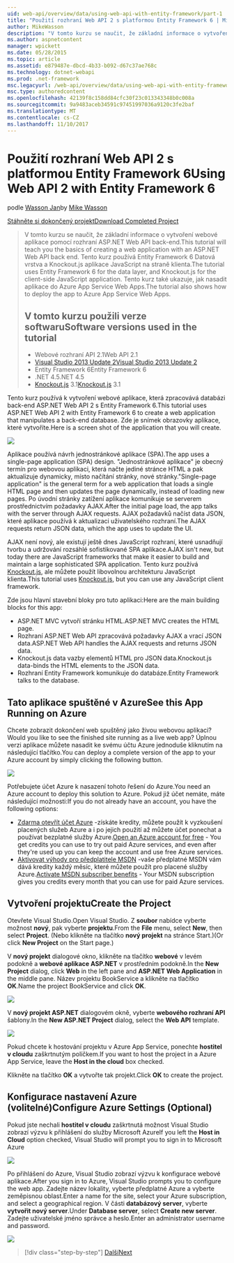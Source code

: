 ```yaml
---
uid: web-api/overview/data/using-web-api-with-entity-framework/part-1
title: "Použití rozhraní Web API 2 s platformou Entity Framework 6 | Microsoft Docs"
author: MikeWasson
description: "V tomto kurzu se naučit, že základní informace o vytvoření webové aplikace pomocí rozhraní ASP.NET Web API back-end. Tento kurz používá Entity Framework 6 pro uspořádání dat..."
ms.author: aspnetcontent
manager: wpickett
ms.date: 05/28/2015
ms.topic: article
ms.assetid: e879487e-dbcd-4b33-b092-d67c37ae768c
ms.technology: dotnet-webapi
ms.prod: .net-framework
msc.legacyurl: /web-api/overview/data/using-web-api-with-entity-framework/part-1
msc.type: authoredcontent
ms.openlocfilehash: 42139f8c158dd84cfc30f23c013343348b0c008a
ms.sourcegitcommit: 9a9483aceb34591c97451997036a9120c3fe2baf
ms.translationtype: MT
ms.contentlocale: cs-CZ
ms.lasthandoff: 11/10/2017
---
```

<a name="using-web-api-2-with-entity-framework-6"></a><span data-ttu-id="747ca-104">Použití rozhraní Web API 2 s platformou Entity Framework 6</span><span class="sxs-lookup"><span data-stu-id="747ca-104">Using Web API 2 with Entity Framework 6</span></span>
====================
<span data-ttu-id="747ca-105">podle [Wasson Jan](https://github.com/MikeWasson)</span><span class="sxs-lookup"><span data-stu-id="747ca-105">by [Mike Wasson](https://github.com/MikeWasson)</span></span>

[<span data-ttu-id="747ca-106">Stáhněte si dokončený projekt</span><span class="sxs-lookup"><span data-stu-id="747ca-106">Download Completed Project</span></span>](https://github.com/MikeWasson/BookService)

> <span data-ttu-id="747ca-107">V tomto kurzu se naučit, že základní informace o vytvoření webové aplikace pomocí rozhraní ASP.NET Web API back-end.</span><span class="sxs-lookup"><span data-stu-id="747ca-107">This tutorial will teach you the basics of creating a web application with an ASP.NET Web API back end.</span></span> <span data-ttu-id="747ca-108">Tento kurz používá Entity Framework 6 Datová vrstva a Knockout.js aplikace JavaScript na straně klienta.</span><span class="sxs-lookup"><span data-stu-id="747ca-108">The tutorial uses Entity Framework 6 for the data layer, and Knockout.js for the client-side JavaScript application.</span></span> <span data-ttu-id="747ca-109">Tento kurz také ukazuje, jak nasadit aplikace do Azure App Service Web Apps.</span><span class="sxs-lookup"><span data-stu-id="747ca-109">The tutorial also shows how to deploy the app to Azure App Service Web Apps.</span></span>
> 
> ## <a name="software-versions-used-in-the-tutorial"></a><span data-ttu-id="747ca-110">V tomto kurzu použili verze softwaru</span><span class="sxs-lookup"><span data-stu-id="747ca-110">Software versions used in the tutorial</span></span>
> 
> 
> - <span data-ttu-id="747ca-111">Webové rozhraní API 2.1</span><span class="sxs-lookup"><span data-stu-id="747ca-111">Web API 2.1</span></span>
> - [<span data-ttu-id="747ca-112">Visual Studio 2013 Update 2</span><span class="sxs-lookup"><span data-stu-id="747ca-112">Visual Studio 2013 Update 2</span></span>](https://www.visualstudio.com/downloads/download-visual-studio-vs)
> - <span data-ttu-id="747ca-113">Entity Framework 6</span><span class="sxs-lookup"><span data-stu-id="747ca-113">Entity Framework 6</span></span>
> - <span data-ttu-id="747ca-114">.NET 4.5</span><span class="sxs-lookup"><span data-stu-id="747ca-114">.NET 4.5</span></span>
> - <span data-ttu-id="747ca-115">[Knockout.js](http://knockoutjs.com/) 3.1</span><span class="sxs-lookup"><span data-stu-id="747ca-115">[Knockout.js](http://knockoutjs.com/) 3.1</span></span>


<span data-ttu-id="747ca-116">Tento kurz používá k vytvoření webové aplikace, která zpracovává databázi back-end ASP.NET Web API 2 s Entity Framework 6.</span><span class="sxs-lookup"><span data-stu-id="747ca-116">This tutorial uses ASP.NET Web API 2 with Entity Framework 6 to create a web application that manipulates a back-end database.</span></span> <span data-ttu-id="747ca-117">Zde je snímek obrazovky aplikace, které vytvoříte.</span><span class="sxs-lookup"><span data-stu-id="747ca-117">Here is a screen shot of the application that you will create.</span></span>

[![](part-1/_static/image2.png)](part-1/_static/image1.png)

<span data-ttu-id="747ca-118">Aplikace používá návrh jednostránkové aplikace (SPA).</span><span class="sxs-lookup"><span data-stu-id="747ca-118">The app uses a single-page application (SPA) design.</span></span> <span data-ttu-id="747ca-119">"Jednostránkové aplikace" je obecný termín pro webovou aplikaci, která načte jediné stránce HTML a pak aktualizuje dynamicky, místo načítání stránky, nové stránky.</span><span class="sxs-lookup"><span data-stu-id="747ca-119">"Single-page application" is the general term for a web application that loads a single HTML page and then updates the page dynamically, instead of loading new pages.</span></span> <span data-ttu-id="747ca-120">Po úvodní stránky zatížení aplikace komunikuje se serverem prostřednictvím požadavky AJAX.</span><span class="sxs-lookup"><span data-stu-id="747ca-120">After the initial page load, the app talks with the server through AJAX requests.</span></span> <span data-ttu-id="747ca-121">AJAX požadavků načíst data JSON, které aplikace používá k aktualizaci uživatelského rozhraní.</span><span class="sxs-lookup"><span data-stu-id="747ca-121">The AJAX requests return JSON data, which the app uses to update the UI.</span></span>

<span data-ttu-id="747ca-122">AJAX není nový, ale existují ještě dnes JavaScript rozhraní, které usnadňují tvorbu a udržování rozsáhlé sofistikované SPA aplikace.</span><span class="sxs-lookup"><span data-stu-id="747ca-122">AJAX isn't new, but today there are JavaScript frameworks that make it easier to build and maintain a large sophisticated SPA application.</span></span> <span data-ttu-id="747ca-123">Tento kurz používá [Knockout.js](http://knockoutjs.com/), ale můžete použít libovolnou architekturu JavaScript klienta.</span><span class="sxs-lookup"><span data-stu-id="747ca-123">This tutorial uses [Knockout.js](http://knockoutjs.com/), but you can use any JavaScript client framework.</span></span>

<span data-ttu-id="747ca-124">Zde jsou hlavní stavební bloky pro tuto aplikaci:</span><span class="sxs-lookup"><span data-stu-id="747ca-124">Here are the main building blocks for this app:</span></span>

- <span data-ttu-id="747ca-125">ASP.NET MVC vytvoří stránku HTML.</span><span class="sxs-lookup"><span data-stu-id="747ca-125">ASP.NET MVC creates the HTML page.</span></span>
- <span data-ttu-id="747ca-126">Rozhraní ASP.NET Web API zpracovává požadavky AJAX a vrací JSON data.</span><span class="sxs-lookup"><span data-stu-id="747ca-126">ASP.NET Web API handles the AJAX requests and returns JSON data.</span></span>
- <span data-ttu-id="747ca-127">Knockout.js data vazby elementů HTML pro JSON data.</span><span class="sxs-lookup"><span data-stu-id="747ca-127">Knockout.js data-binds the HTML elements to the JSON data.</span></span>
- <span data-ttu-id="747ca-128">Rozhraní Entity Framework komunikuje do databáze.</span><span class="sxs-lookup"><span data-stu-id="747ca-128">Entity Framework talks to the database.</span></span>

## <a name="see-this-app-running-on-azure"></a><span data-ttu-id="747ca-129">Tato aplikace spuštěné v Azure</span><span class="sxs-lookup"><span data-stu-id="747ca-129">See this App Running on Azure</span></span>

<span data-ttu-id="747ca-130">Chcete zobrazit dokončení web spuštěný jako živou webovou aplikaci?</span><span class="sxs-lookup"><span data-stu-id="747ca-130">Would you like to see the finished site running as a live web app?</span></span> <span data-ttu-id="747ca-131">Úplnou verzi aplikace můžete nasadit ke svému účtu Azure jednoduše kliknutím na následující tlačítko.</span><span class="sxs-lookup"><span data-stu-id="747ca-131">You can deploy a complete version of the app to your Azure account by simply clicking the following button.</span></span>

[![](http://azuredeploy.net/deploybutton.png)](https://azuredeploy.net/?WT.mc_id=deploy_azure_aspnet&repository=https://github.com/tfitzmac/BookService)

<span data-ttu-id="747ca-132">Potřebujete účet Azure k nasazení tohoto řešení do Azure.</span><span class="sxs-lookup"><span data-stu-id="747ca-132">You need an Azure account to deploy this solution to Azure.</span></span> <span data-ttu-id="747ca-133">Pokud již účet nemáte, máte následující možnosti:</span><span class="sxs-lookup"><span data-stu-id="747ca-133">If you do not already have an account, you have the following options:</span></span>

- <span data-ttu-id="747ca-134">[Zdarma otevřít účet Azure](https://azure.microsoft.com/en-us/pricing/free-trial/?WT.mc_id=A443DD604) -získáte kredity, můžete použít k vyzkoušení placených služeb Azure a i po jejich použití až můžete účet ponechat a používat bezplatné služby Azure.</span><span class="sxs-lookup"><span data-stu-id="747ca-134">[Open an Azure account for free](https://azure.microsoft.com/en-us/pricing/free-trial/?WT.mc_id=A443DD604) - You get credits you can use to try out paid Azure services, and even after they're used up you can keep the account and use free Azure services.</span></span>
- <span data-ttu-id="747ca-135">[Aktivovat výhody pro předplatitele MSDN](https://azure.microsoft.com/en-us/pricing/member-offers/msdn-benefits-details/?WT.mc_id=A443DD604) -vaše předplatné MSDN vám dává kredity každý měsíc, které můžete použít pro placené služby Azure.</span><span class="sxs-lookup"><span data-stu-id="747ca-135">[Activate MSDN subscriber benefits](https://azure.microsoft.com/en-us/pricing/member-offers/msdn-benefits-details/?WT.mc_id=A443DD604) - Your MSDN subscription gives you credits every month that you can use for paid Azure services.</span></span>

## <a name="create-the-project"></a><span data-ttu-id="747ca-136">Vytvoření projektu</span><span class="sxs-lookup"><span data-stu-id="747ca-136">Create the Project</span></span>

<span data-ttu-id="747ca-137">Otevřete Visual Studio.</span><span class="sxs-lookup"><span data-stu-id="747ca-137">Open Visual Studio.</span></span> <span data-ttu-id="747ca-138">Z **soubor** nabídce vyberte možnost **nový**, pak vyberte **projektu**.</span><span class="sxs-lookup"><span data-stu-id="747ca-138">From the **File** menu, select **New**, then select **Project**.</span></span> <span data-ttu-id="747ca-139">(Nebo klikněte na tlačítko **nový projekt** na stránce Start.)</span><span class="sxs-lookup"><span data-stu-id="747ca-139">(Or click **New Project** on the Start page.)</span></span>

<span data-ttu-id="747ca-140">V **nový projekt** dialogové okno, klikněte na tlačítko **webové** v levém podokně a **webové aplikace ASP.NET** v prostředním podokně.</span><span class="sxs-lookup"><span data-stu-id="747ca-140">In the **New Project** dialog, click **Web** in the left pane and **ASP.NET Web Application** in the middle pane.</span></span> <span data-ttu-id="747ca-141">Název projektu BookService a klikněte na tlačítko **OK**.</span><span class="sxs-lookup"><span data-stu-id="747ca-141">Name the project BookService and click **OK**.</span></span>

[![](part-1/_static/image4.png)](part-1/_static/image3.png)

<span data-ttu-id="747ca-142">V **nový projekt ASP.NET** dialogovém okně, vyberte **webového rozhraní API** šablony.</span><span class="sxs-lookup"><span data-stu-id="747ca-142">In the **New ASP.NET Project** dialog, select the **Web API** template.</span></span>

[![](part-1/_static/image6.png)](part-1/_static/image5.png)

<span data-ttu-id="747ca-143">Pokud chcete k hostování projektu v Azure App Service, ponechte **hostitel v cloudu** zaškrtnutým políčkem.</span><span class="sxs-lookup"><span data-stu-id="747ca-143">If you want to host the project in a Azure App Service, leave the **Host in the cloud** box checked.</span></span>

<span data-ttu-id="747ca-144">Klikněte na tlačítko **OK** a vytvořte tak projekt.</span><span class="sxs-lookup"><span data-stu-id="747ca-144">Click **OK** to create the project.</span></span>

## <a name="configure-azure-settings-optional"></a><span data-ttu-id="747ca-145">Konfigurace nastavení Azure (volitelné)</span><span class="sxs-lookup"><span data-stu-id="747ca-145">Configure Azure Settings (Optional)</span></span>

<span data-ttu-id="747ca-146">Pokud jste nechali **hostitel v cloudu** zaškrtnutá možnost Visual Studio zobrazí výzvu k přihlášení do služby Microsoft Azure</span><span class="sxs-lookup"><span data-stu-id="747ca-146">If you left the **Host in Cloud** option checked, Visual Studio will prompt you to sign in to Microsoft Azure</span></span>

[![](part-1/_static/image8.png)](part-1/_static/image7.png)

<span data-ttu-id="747ca-147">Po přihlášení do Azure, Visual Studio zobrazí výzvu k konfigurace webové aplikace.</span><span class="sxs-lookup"><span data-stu-id="747ca-147">After you sign in to Azure, Visual Studio prompts you to configure the web app.</span></span> <span data-ttu-id="747ca-148">Zadejte název lokality, vyberte předplatné Azure a vyberte zeměpisnou oblast.</span><span class="sxs-lookup"><span data-stu-id="747ca-148">Enter a name for the site, select your Azure subscription, and select a geographical region.</span></span> <span data-ttu-id="747ca-149">V části **databázový server**, vyberte **vytvořit nový server**.</span><span class="sxs-lookup"><span data-stu-id="747ca-149">Under **Database server**, select **Create new server**.</span></span> <span data-ttu-id="747ca-150">Zadejte uživatelské jméno správce a heslo.</span><span class="sxs-lookup"><span data-stu-id="747ca-150">Enter an administrator username and password.</span></span>

[![](part-1/_static/image10.png)](part-1/_static/image9.png)

>[!div class="step-by-step"]
[<span data-ttu-id="747ca-151">Další</span><span class="sxs-lookup"><span data-stu-id="747ca-151">Next</span></span>](part-2.md)
